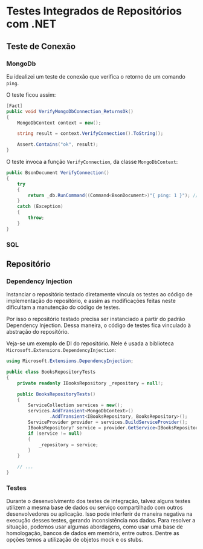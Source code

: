 # Testes Integrados de Repositórios com .NET

## Teste de Conexão

### MongoDb

Eu idealizei um teste de conexão que verifica o retorno de um comando `ping`.

O teste ficou assim:

```csharp
[Fact]
public void VerifyMongoDbConnection_ReturnsOk()
{
    MongoDbContext context = new();

    string result = context.VerifyConnection().ToString();

    Assert.Contains("ok", result);
}
```

O teste invoca a função `VerifyConnection`, da classe `MongoDbContext`:

```csharp
public BsonDocument VerifyConnection()
{
    try
    {
        return _db.RunCommand((Command<BsonDocument>)"{ ping: 1 }"); // Retorna {{"ok":"1.0"}}.
    }
    catch (Exception)
    {
        throw;
    }
}
```

### SQL

## Repositório

### Dependency Injection

Instanciar o repositório testado diretamente vincula os testes ao código de implementação do repositório,
e assim as modificações feitas neste dificultam a manutenção do código de testes.

Por isso o repositório testado precisa ser instanciado a partir do padrão Dependency Injection.
Dessa maneira, o código de testes fica vinculado à abstração do repositório.

Veja-se um exemplo de DI do repositório. Nele é usada a biblioteca `Microsoft.Extensions.DependencyInjection`:

```csharp
using Microsoft.Extensions.DependencyInjection;

public class BooksRepositoryTests
{
    private readonly IBooksRepository _repository = null!;

    public BooksRepositoryTests()
    {
        ServiceCollection services = new();
        services.AddTransient<MongoDbContext>()
                .AddTransient<IBooksRepository, BooksRepository>();
        ServiceProvider provider = services.BuildServiceProvider();
        IBooksRepository? service = provider.GetService<IBooksRepository>();
        if (service != null)
        {
            _repository = service;
        }
    }

    // ...
}
```

### Testes

Durante o desenvolvimento dos testes de integração, talvez alguns testes utilizem a mesma base de dados ou serviço compartilhado com outros desenvolvedores ou aplicação. Isso pode interferir de maneira negativa na execução desses testes, gerando inconsistência nos dados. Para resolver a situação, podemos usar algumas abordagens, como usar uma base de homologação, bancos de dados em memória, entre outros. Dentre as opções temos a utilização de objetos mock e os stubs.